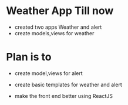 # Weather App Till now
- created two apps Weather and alert
- create models,views for weather 

# Plan is to
- create model,views for alert

- create basic templates for weather and alert 
- make the front end better using ReactJS

